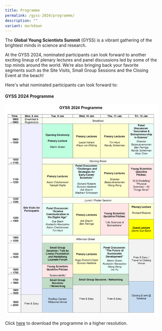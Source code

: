 ```yaml
---
title: Programme
permalink: /gyss-2024/programme/
description: ""
variant: markdown
---
```

The **Global Young Scientists Summit** (GYSS) is a vibrant gathering of the brightest minds in science and research.

At the GYSS 2024, nominated participants can look forward to another exciting lineup of plenary lectures and panel discussions led by some of the top minds around the world. We’re also bringing back your favorite segments such as the Site Visits, Small Group Sessions and the Closing Event at the beach!

Here's what nominated participants can look forward to:

#### **GYSS 2024 Programme** ####

<img width="800" src="/images/GYSS%202024/Programme.png">


Click [here](/images/GYSS%202024/Programme.png) to download the programme in a higher resolution.